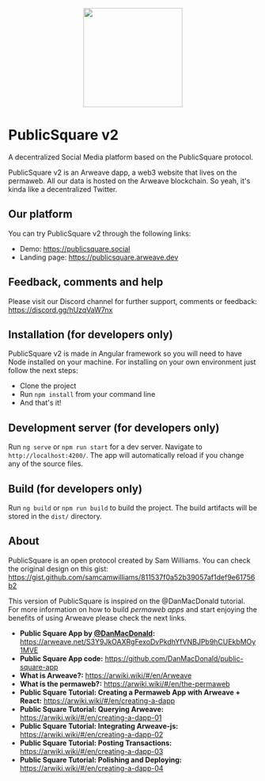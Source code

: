 <p align="center">
  <img src="https://arweave.net:443/LVwEkJDnH6G_BJUNTPg9ltjfpcP75yCBcbxF_mcaYeQ" width="200">
</p>

# PublicSquare v2
A decentralized Social Media platform based on the PublicSquare protocol.

PublicSquare v2 is an Arweave dapp, a web3 website that lives on the permaweb. All our data is hosted on the Arweave blockchain. So yeah, it's kinda like a decentralized Twitter.

## Our platform
You can try PublicSquare v2 through the following links: 

- Demo: https://publicsquare.social
- Landing page: https://publicsquare.arweave.dev

## Feedback, comments and help

Please visit our Discord channel for further support, comments or feedback: https://discord.gg/hUzqVaW7nx

## Installation (for developers only)
PublicSquare v2 is made in Angular framework so you will need to have Node installed on your machine. For installing on your own environment just follow the next steps:

- Clone the project
- Run `npm install` from your command line
- And that's it!

## Development server (for developers only)

Run `ng serve` or `npm run start` for a dev server. Navigate to `http://localhost:4200/`. The app will automatically reload if you change any of the source files.

## Build (for developers only)

Run `ng build` or `npm run build` to build the project. The build artifacts will be stored in the `dist/` directory.


## About
PublicSquare is an open protocol created by Sam Williams. You can check the original design on this gist: https://gist.github.com/samcamwilliams/811537f0a52b39057af1def9e61756b2

This version of PublicSquare is inspired on the @DanMacDonald tutorial. For more information on how to build *permaweb apps* and start enjoying the benefits of using Arweave please check the next links.

- **Public Square App by [@DanMacDonald](https://github.com/DanMacDonald):** https://arweave.net/S3Y9JkOAXRgFexoDvPkdhYfVNBJPb9hCUEkbMOy1MVE
- **Public Square App code:** https://github.com/DanMacDonald/public-square-app
- **What is Arweave?:** https://arwiki.wiki/#/en/Arweave
- **What is the permaweb?:** https://arwiki.wiki/#/en/the-permaweb
- **Public Square Tutorial: Creating a Permaweb App with Arweave + React:** https://arwiki.wiki/#/en/creating-a-dapp
- **Public Square Tutorial: Querying Arweave:** https://arwiki.wiki/#/en/creating-a-dapp-01
- **Public Square Tutorial: Integrating Arweave-js:** https://arwiki.wiki/#/en/creating-a-dapp-02
- **Public Square Tutorial: Posting Transactions:** https://arwiki.wiki/#/en/creating-a-dapp-03
- **Public Square Tutorial: Polishing and Deploying:** https://arwiki.wiki/#/en/creating-a-dapp-04
